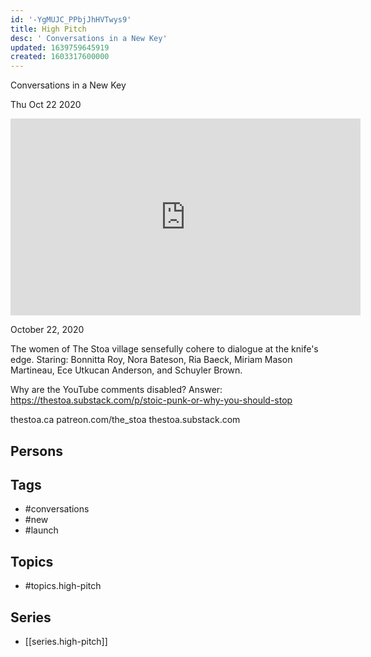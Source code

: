 ```yaml
---
id: '-YgMUJC_PPbjJhHVTwys9'
title: High Pitch
desc: ' Conversations in a New Key'
updated: 1639759645919
created: 1603317600000
---
```



 Conversations in a New Key

Thu Oct 22 2020

<iframe width="560" height="315" src="https://www.youtube.com/embed/-VQBBt4DefU" title="High Pitch: Conversations in a New Key: The Launch" frameborder="0" allow="accelerometer; autoplay; clipboard-write; encrypted-media; gyroscope; picture-in-picture" allowfullscreen ></iframe>

October 22, 2020

The women of The Stoa village sensefully cohere to dialogue at the knife's edge. Staring: Bonnitta Roy, Nora Bateson, Ria Baeck, Miriam Mason Martineau, Ece Utkucan Anderson, and Schuyler Brown.

Why are the YouTube comments disabled? Answer: https://thestoa.substack.com/p/stoic-punk-or-why-you-should-stop

thestoa.ca
patreon.com/the_stoa
thestoa.substack.com

## Persons



## Tags

- #conversations
- #new
- #launch

## Topics

- #topics.high-pitch

## Series

- [[series.high-pitch]]

